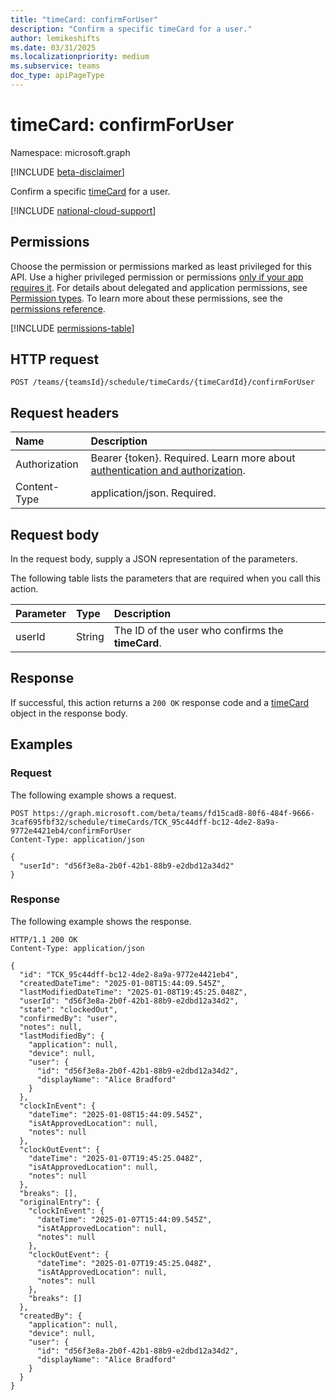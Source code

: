 ```yaml
---
title: "timeCard: confirmForUser"
description: "Confirm a specific timeCard for a user."
author: lemikeshifts
ms.date: 03/31/2025
ms.localizationpriority: medium
ms.subservice: teams
doc_type: apiPageType
---
```


# timeCard: confirmForUser

Namespace: microsoft.graph

[!INCLUDE [beta-disclaimer](../../includes/beta-disclaimer.md)]

Confirm a specific [timeCard](../resources/timecard.md) for a user.

[!INCLUDE [national-cloud-support](../../includes/global-only.md)]

## Permissions

Choose the permission or permissions marked as least privileged for this API. Use a higher privileged permission or permissions [only if your app requires it](/graph/permissions-overview#best-practices-for-using-microsoft-graph-permissions). For details about delegated and application permissions, see [Permission types](/graph/permissions-overview#permission-types). To learn more about these permissions, see the [permissions reference](/graph/permissions-reference).

<!-- { "blockType": "permissions", "name": "timecard_confirmforuser" } -->
[!INCLUDE [permissions-table](../includes/permissions/timecard-confirmforuser-permissions.md)]

## HTTP request

<!-- {
  "blockType": "ignored"
}
-->
``` http
POST /teams/{teamsId}/schedule/timeCards/{timeCardId}/confirmForUser
```

## Request headers

|Name|Description|
|:---|:---|
|Authorization|Bearer {token}. Required. Learn more about [authentication and authorization](/graph/auth/auth-concepts).|
|Content-Type|application/json. Required.|

## Request body

In the request body, supply a JSON representation of the parameters.

The following table lists the parameters that are required when you call this action.

|Parameter|Type|Description|
|:---|:---|:---|
|userId|String|The ID of the user who confirms the **timeCard**.|

## Response

If successful, this action returns a `200 OK` response code and a [timeCard](../resources/timecard.md) object in the response body.

## Examples

### Request

The following example shows a request.
<!-- {
  "blockType": "request",
  "name": "timecardthis.confirmforuser"
}
-->
``` http
POST https://graph.microsoft.com/beta/teams/fd15cad8-80f6-484f-9666-3caf695fbf32/schedule/timeCards/TCK_95c44dff-bc12-4de2-8a9a-9772e4421eb4/confirmForUser
Content-Type: application/json

{
  "userId": "d56f3e8a-2b0f-42b1-88b9-e2dbd12a34d2"
}
```

### Response

The following example shows the response.
<!-- {
  "blockType": "response",
  "truncated": true,
  "@odata.type": "microsoft.graph.timeCard"
} -->
``` http
HTTP/1.1 200 OK
Content-Type: application/json

{
  "id": "TCK_95c44dff-bc12-4de2-8a9a-9772e4421eb4",
  "createdDateTime": "2025-01-08T15:44:09.545Z",
  "lastModifiedDateTime": "2025-01-08T19:45:25.048Z",
  "userId": "d56f3e8a-2b0f-42b1-88b9-e2dbd12a34d2",
  "state": "clockedOut",
  "confirmedBy": "user",
  "notes": null,
  "lastModifiedBy": {
    "application": null,
    "device": null,
    "user": {
      "id": "d56f3e8a-2b0f-42b1-88b9-e2dbd12a34d2",
      "displayName": "Alice Bradford"
    }
  },
  "clockInEvent": {
    "dateTime": "2025-01-08T15:44:09.545Z",
    "isAtApprovedLocation": null,
    "notes": null
  },
  "clockOutEvent": {
    "dateTime": "2025-01-07T19:45:25.048Z",
    "isAtApprovedLocation": null,
    "notes": null
  },
  "breaks": [],
  "originalEntry": {
    "clockInEvent": {
      "dateTime": "2025-01-07T15:44:09.545Z",
      "isAtApprovedLocation": null,
      "notes": null
    },
    "clockOutEvent": {
      "dateTime": "2025-01-07T19:45:25.048Z",
      "isAtApprovedLocation": null,
      "notes": null
    },
    "breaks": []
  },
  "createdBy": {
    "application": null,
    "device": null,
    "user": {
      "id": "d56f3e8a-2b0f-42b1-88b9-e2dbd12a34d2",
      "displayName": "Alice Bradford"
    }
  }
}
```

